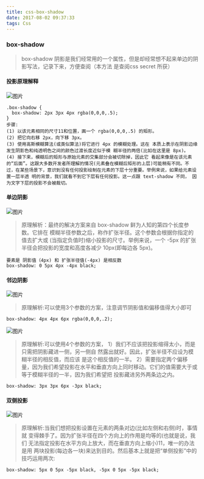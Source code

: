 ```yaml
---
title: css-box-shadow
date: 2017-08-02 09:37:33
tags: Css
---
```

### box-shadow
> box-shadow 阴影是我们经常用的一个属性，但是却经常想不起来单边的阴影写法，记录下来，方便查阅（本方法 是查阅css secret 所获）

#### 投影原理解释
![图片](http://oqt0cgoq9.bkt.clouddn.com/box-shadow.jpeg)
```
.box-shadow {
  box-shadow: 2px 3px 4px rgba(0,0,0,.5);
}
步骤:
(1) 以该元素相同的尺寸11和位置，画一个 rgba(0,0,0,.5) 的矩形。
(2) 把它向右移 2px，向下移 3px。
(3) 使用高斯模糊算法(或类似算法)将它进行 4px 的模糊处理。这在 本质上表示在阴影边缘发生阴影色和纯透明色之间的颜色过渡长度近似于模 糊半径的两倍(比如在这里是 8px)。
(4) 接下来，模糊后的矩形与原始元素的交集部分会被切除掉，因此它 看起来像是在该元素的“后面”。这跟大多数开发者所理解的情况(元素叠在模糊后矩形的上层)可能稍有不同。不过，在某些场景下，意识到没有任何投影绘制在元素的下层十分重要。举例来说，如果给元素设置一层半透 明的背景，我们就看不到它下层有任何投影。这一点跟 text-shadow 不同， 因为文字下层的投影不会被裁切。
```
#### 单边阴影
![图片](http://oqt0cgoq9.bkt.clouddn.com/box-shadow-bottom.jpeg)
> 原理解析：最终的解决方案来自 box-shadow 鲜为人知的第四个长度参数。它排在 模糊半径参数之后，称作扩张半径。这个参数会根据你指定的值去扩大或 (当指定负值时)缩小投影的尺寸。举例来说，一个 -5px 的扩张半径会把投影的宽度和高度各减少 10px(即每边各 5px)。

```
要素是 阴影值（4px) 和 扩张半径值(-4px) 是相反数
box-shadow: 0 5px 4px -4px black;
```
#### 邻边阴影
![图片](http://oqt0cgoq9.bkt.clouddn.com/box-shadow-right-bottom.jpeg)
> 原理解析:可以使用3个参数的方案，注意调节阴影值和偏移值得大小即可

```
box-shadow: 4px 4px 6px rgba(0,0,0,.2);
```
![图片](http://oqt0cgoq9.bkt.clouddn.com/box-shadow-bottom-right.jpeg)
> 原理解析:可以使用4个参数的方案，
  1）我们不应该把投影缩得太小，而是只需把阴影藏进一侧，另一侧自 然露出就好。因此，扩张半径不应设为模糊半径的相反值，而应该 是这个相反值的一半。
  2）需要指定两个偏移量，因为我们希望投影在水平和垂直方向上同时移动。它们的值需要大于或等于模糊半径的一半，因为我们希望把 投影藏进另外两条边之内。

```
box-shadow: 3px 3px 6px -3px black;
```
#### 双侧投影
![图片](http://oqt0cgoq9.bkt.clouddn.com/box-shadow-left-right.jpeg)
> 原理解析:当我们想把投影设置在元素的两条对边(比如左侧和右侧)时，事情就 变得棘手了。因为扩张半径在四个方向上的作用是均等的(也就是说，我们 无法指定投影在水平方向上放大，而在垂直方向上缩小)11，唯一的办法是用 两块投影(每边各一块)来达到目的。然后基本上就是把“单侧投影”中的 技巧运用两次:

```
box-shadow: 5px 0 5px -5px black, -5px 0 5px -5px black;
```

